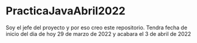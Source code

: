 # PracticaJavaAbril2022
Soy el jefe del proyecto y por eso creo este repositorio. Tendra fecha de inicio del dia de hoy 29 de marzo de 2022 y acabara el 3 de abril de 2022

